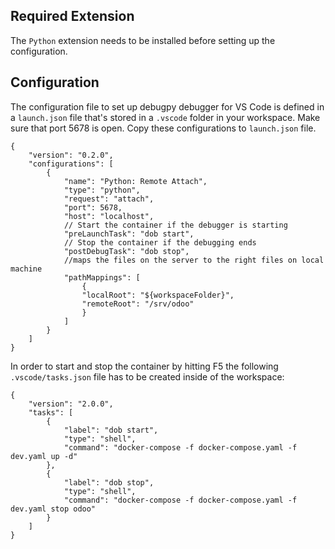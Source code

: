 ## Required Extension
The `Python` extension needs to be installed before setting up the configuration.


## Configuration

The configuration file to set up debugpy debugger for VS Code is defined in
a `launch.json` file that's stored in a `.vscode` folder in your workspace.
Make sure that port 5678 is open.
Copy these configurations to `launch.json` file.

```
{
    "version": "0.2.0",
    "configurations": [
        {
            "name": "Python: Remote Attach",
            "type": "python",
            "request": "attach",
            "port": 5678,
            "host": "localhost",
            // Start the container if the debugger is starting
            "preLaunchTask": "dob start",
            // Stop the container if the debugging ends
            "postDebugTask": "dob stop",
            //maps the files on the server to the right files on local machine
            "pathMappings": [
                {
                "localRoot": "${workspaceFolder}",
                "remoteRoot": "/srv/odoo"
                }
            ]
        }
    ]
}
```

In order to start and stop the container by hitting F5 the following `.vscode/tasks.json`
file has to be created inside of the workspace:

```
{
    "version": "2.0.0",
    "tasks": [
        {
            "label": "dob start",
            "type": "shell",
            "command": "docker-compose -f docker-compose.yaml -f dev.yaml up -d"
        },
        {
            "label": "dob stop",
            "type": "shell",
            "command": "docker-compose -f docker-compose.yaml -f dev.yaml stop odoo"
        }
    ]
}
```
